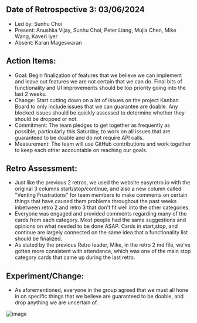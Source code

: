 ## Date of Retrospective 3: 03/06/2024
- Led by: Sunhu Choi
- Present: Anushka Vijay, Sunhu Choi, Peter Liang, Mujia Chen, Mike Wang, Kaveri Iyer
- Absent: Karan Mageswaran

## Action Items:
- Goal: Begin finalization of features that we believe we can implement and leave out features we are not certain that we can do. Final bits of functionality and UI improvements should be top priority going into the last 2 weeks. 
- Change: Start cutting down on a lot of issues on the project Kanban Board to only include issues that we can guarantee are doable. Any blocked issues should be quickly assessed to determine whether they should be dropped or not.
- Commitment: The team pledges to get together as frequently as possible, particularly this Saturday, to work on all issues that are guaranteed to be doable and do not require API calls. 
- Measurement: The team will use GitHub contributions and work together to keep each other accountable on reaching our goals.

## Retro Assessment:
- Just like the previous 2 retros, we used the website easyretro.io with the original 3 columns start/stop/continue, and also a new column called "Venting Frustrations" for team members to make comments on certain things that have caused them problems throughout the past weeks inbetween retro 2 and retro 3 that don't fit well into the other categories.
- Everyone was engaged and provided comments regarding many of the cards from each category. Most people had the same suggestions and opinions on what needed to be done ASAP. Cards in start,stop, and continue are largely connected on the same idea that a functionality list should be finalized.
- As stated by the previous Retro leader, Mike, in the retro 2 md file, we've gotten more consistent with attendance, which was one of the main stop category cards that came up during the last retro.

## Experiment/Change:
- As aforementioned, everyone in the group agreed that we must all hone in on specific things that we believe are guaranteed to be doable, and drop anything we are uncertain of. 

![image](https://github.com/ucsb-cs148-w24/project-pj12-appblocker/assets/91865075/f9f027d0-01c8-4bae-9eb2-611fe4475acd)
